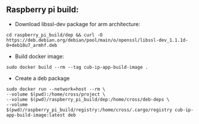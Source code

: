 ## Raspberry pi build:
- Download libssl-dev package for arm architecture:
```shell
cd raspberry_pi_build/dep && curl -O https://deb.debian.org/debian/pool/main/o/openssl/libssl-dev_1.1.1d-0+deb10u7_armhf.deb
```
- Build docker image:
```shell
sudo docker build --rm --tag cub-ip-app-build-image .
```
- Create a deb package 
```shell
sudo docker run --network=host --rm \
--volume $(pwd):/home/cross/project \
--volume $(pwd)/raspberry_pi_build/dep:/home/cross/deb-deps \
--volume $(pwd)/raspberry_pi_build/registry:/home/cross/.cargo/registry cub-ip-app-build-image:latest deb
```